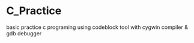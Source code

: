 # C_Practice
basic practice c programing using codeblock tool with cygwin compiler &amp; gdb debugger
